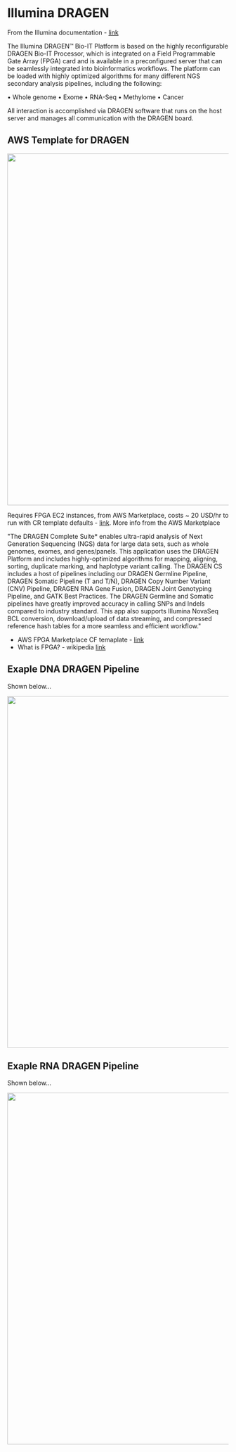 # Illumina DRAGEN

From the Illumina documentation - [link](https://support.illumina.com/content/dam/illumina-support/documents/documentation/software_documentation/dragen-bio-it/Illumina-DRAGEN-Bio-IT-Platform-User-Guide-1000000141465-00.pdf)

The Illumina DRAGEN™ Bio-IT Platform is based on the highly reconfigurable DRAGEN Bio-IT Processor,
which is integrated on a Field Programmable Gate Array (FPGA) card and is available in a preconfigured
server that can be seamlessly integrated into bioinformatics workflows. The platform can be loaded
with highly optimized algorithms for many different NGS secondary analysis pipelines, including the
following:  

• Whole genome
• Exome
• RNA-Seq
• Methylome
• Cancer

All interaction is accomplished via DRAGEN software that runs on the host server and manages all
communication with the DRAGEN board.

## AWS Template for DRAGEN

<img src="https://github.com/lynnlangit/TeamTeri/blob/master/Images/fpga-arch.png" width=800>

Requires FPGA EC2 instances, from AWS Marketplace, costs ~ 20 USD/hr to run with CR template defaults - [link](https://aws.amazon.com/marketplace/pp/Illumina-Inc-DRAGEN-Complete-Suite/B07CZ3F5HY).  More info from the AWS Marketplace  

"The DRAGEN Complete Suite* enables ultra-rapid analysis of Next Generation Sequencing (NGS) data for large data sets, such as whole genomes, exomes, and genes/panels. This application uses the DRAGEN Platform and includes highly-optimized algorithms for mapping, aligning, sorting, duplicate marking, and haplotype variant calling. The DRAGEN CS includes a host of pipelines including our DRAGEN Germline Pipeline, DRAGEN Somatic Pipeline (T and T/N), DRAGEN Copy Number Variant (CNV) Pipeline, DRAGEN RNA Gene Fusion, DRAGEN Joint Genotyping Pipeline, and GATK Best Practices. The DRAGEN Germline and Somatic pipelines have greatly improved accuracy in calling SNPs and Indels compared to industry standard. This app also supports Illumina NovaSeq BCL conversion, download/upload of data streaming, and compressed reference hash tables for a more seamless and efficient workflow."  

- AWS FPGA Marketplace CF temaplate - [link](https://aws.amazon.com/marketplace/pp/B06VVYBLZZ?qid=1611970635452&sr=0-8&ref_=brs_res_product_title)
- What is FPGA? - wikipedia [link](https://en.wikipedia.org/wiki/Field-programmable_gate_array)

## Exaple DNA DRAGEN Pipeline

Shown below...  

<img src="https://github.com/lynnlangit/TeamTeri/blob/master/Images/dragen-dna.png" width=800>

## Exaple RNA DRAGEN Pipeline

Shown below...   

<img src="https://github.com/lynnlangit/TeamTeri/blob/master/Images/dragen-rna.png" width=800>

